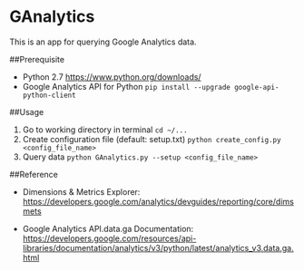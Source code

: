 # GAnalytics
This is an app for querying Google Analytics data. 

##Prerequisite
  - Python 2.7
    https://www.python.org/downloads/
  - Google Analytics API for Python
    `pip install --upgrade google-api-python-client`

##Usage
  1. Go to working directory in terminal
    `cd ~/...`
  2. Create configuration file (default: setup.txt)
    `python create_config.py <config_file_name>`
  3. Query data
    `python GAnalytics.py --setup <config_file_name>`

##Reference
  - Dimensions & Metrics Explorer:
    https://developers.google.com/analytics/devguides/reporting/core/dimsmets

  - Google Analytics API.data.ga Documentation:
    https://developers.google.com/resources/api-libraries/documentation/analytics/v3/python/latest/analytics_v3.data.ga.html
